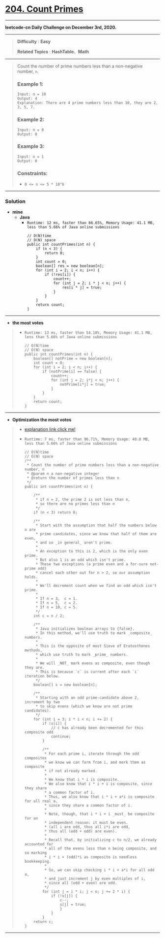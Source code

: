 # [204. Count Primes](https://leetcode.com/problems/count-primes/)

---

**leetcode-cn Daily Challenge on December 3rd, 2020.**

---

> **Difficulty** : **Easy**
>
> **Related Topics** : **HashTable**、**Math**

---


> Count the number of prime numbers less than a non-negative number, `n`.
> 
> ### Example 1:
> ```
> Input: n = 10
> Output: 4
> Explanation: There are 4 prime numbers less than 10, they are 2, 3, 5, 7.
> ```
> 
> ### Example 2:
> ```
> Input: n = 0
> Output: 0
> ```
> 
> ### Example 3:
> ```
> Input: n = 1
> Output: 0
> ```
> 
> ### Constraints:
> * `0 <= n <= 5 * 10^6`

---

### Solution
* **mine**
  * **Java**
    * `Runtime: 12 ms, faster than 66.65%, Memory Usage: 41.1 MB, less than 5.66% of Java online submissions`
       ```
       // O(N)time  
       // O(N) space
       public int countPrimes(int n) {
           if (n < 3) {
               return 0;
           }
           int count = 0;
           boolean[] res = new boolean[n];
           for (int i = 2; i < n; i++) {
               if (!res[i]) {
                   count++;
                   for (int j = 2; i * j < n; j++) {
                       res[i * j] = true;
                   }
               }
           }
           return count;
       }
       ```

---

* **the most votes**
>  * `Runtime: 13 ms, faster than 54.18%, Memory Usage: 41.1 MB, less than 5.66% of Java online submissions`
>    ```
>    // O(N)time  
>    // O(N) space
>    public int countPrimes(int n) {
>        boolean[] notPrime = new boolean[n];
>        int count = 0;
>        for (int i = 2; i < n; i++) {
>            if (notPrime[i] == false) {
>                count++;
>                for (int j = 2; i*j < n; j++) {
>                    notPrime[i*j] = true;
>                }
>            }
>        }
>        return count;
>    }
>    ```

---

* **Optimization the most votes**
>  * [explanation link click me!](https://leetcode.com/problems/count-primes/discuss/57593/12-ms-Java-solution-modified-from-the-hint-method-beats-99.95)
>
>  * `Runtime: 7 ms, faster than 96.71%, Memory Usage: 40.8 MB, less than 5.66% of Java online submissions`
>    ```
>    // O(N)time  
>    // O(N) space
>    /**
>     * Count the number of prime numbers less than a non-negative number, n
>     * @param n a non-negative integer
>     * @return the number of primes less than n
>     */
>    public int countPrimes(int n) {
>
>        /**
>         * if n = 2, the prime 2 is not less than n,
>         * so there are no primes less than n
>         */
>        if (n < 3) return 0;
>
>        /**
>         * Start with the assumption that half the numbers below n are
>         * prime candidates, since we know that half of them are even,
>         * and so _in general_ aren't prime.
>         *
>         * An exception to this is 2, which is the only even prime.
>         * But also 1 is an odd which isn't prime.
>         * These two exceptions (a prime even and a for-sure not-prime odd)
>         * cancel each other out for n > 2, so our assumption holds.
>         *
>         * We'll decrement count when we find an odd which isn't prime.
>         *
>         * If n = 3,  c = 1.
>         * If n = 5,  c = 2.
>         * If n = 10, c = 5.
>         */
>        int c = n / 2;
>
>        /**
>         * Java initializes boolean arrays to {false}.
>         * In this method, we'll use truth to mark _composite_ numbers.
>         *
>         * This is the opposite of most Sieve of Eratosthenes methods,
>         * which use truth to mark _prime_ numbers.
>         *
>         * We will _NOT_ mark evens as composite, even though they are.
>         * This is because `c` is current after each `i` iteration below.
>         */
>        boolean[] s = new boolean[n];
>
>        /**
>         * Starting with an odd prime-candidate above 2, increment by two
>         * to skip evens (which we know are not prime candidates).
>         */
>        for (int i = 3; i * i < n; i += 2) {
>            if (s[i]) {
>                // c has already been decremented for this composite odd
>                continue;
>            }
>
>            /**
>             * For each prime i, iterate through the odd composites
>             * we know we can form from i, and mark them as composite
>             * if not already marked.
>             *
>             * We know that i * i is composite.
>             * We also know that i * i + i is composite, since they share
>             * a common factor of i.
>             * Thus, we also know that i * i + a*i is composite for all real a,
>             * since they share a common factor of i.
>             *
>             * Note, though, that i * i + i _must_ be composite for an
>             * independent reason: it must be even.
>             * (all i are odd, thus all i*i are odd,
>             * thus all (odd + odd) are even).
>             *
>             * Recall that, by initializing c to n/2, we already accounted for
>             * all of the evens less than n being composite, and so marking
>             * i * i + (odd)*i as composite is needless bookkeeping.
>             *
>             * So, we can skip checking i * i + a*i for all odd a,
>             * and just increment j by even multiples of i,
>             * since all (odd + even) are odd.
>             */
>            for (int j = i * i; j < n; j += 2 * i) {
>                if (!s[j]) {
>                    c--;
>                    s[j] = true;
>                    }
>                }
>            }
>        return c;
>    }
>    ```

---
